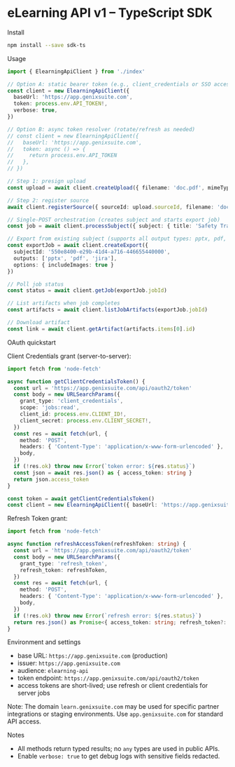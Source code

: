 # eLearning API v1 – TypeScript SDK

Install
```bash
npm install --save sdk-ts
```

Usage
```ts
import { ElearningApiClient } from './index'

// Option A: static bearer token (e.g., client_credentials or SSO access token)
const client = new ElearningApiClient({
  baseUrl: 'https://app.genixsuite.com',
  token: process.env.API_TOKEN!,
  verbose: true,
})

// Option B: async token resolver (rotate/refresh as needed)
// const client = new ElearningApiClient({
//   baseUrl: 'https://app.genixsuite.com',
//   token: async () => {
//     return process.env.API_TOKEN
//   },
// })

// Step 1: presign upload
const upload = await client.createUpload({ filename: 'doc.pdf', mimeType: 'application/pdf', sizeBytes: 1024, sha256: '...' }, 'idem-123')

// Step 2: register source
await client.registerSource({ sourceId: upload.sourceId, filename: 'doc.pdf', mimeType: 'application/pdf', sizeBytes: 1024, sha256: '...' }, 'idem-123')

// Single-POST orchestration (creates subject and starts export job)
const job = await client.processSubject({ subject: { title: 'Safety Training' }, outputs: ['pptx', 'pdf'] }, 'idem-456')

// Export from existing subject (supports all output types: pptx, pdf, jira, confluence, image, video)
const exportJob = await client.createExport({
  subjectId: '550e8400-e29b-41d4-a716-446655440000',
  outputs: ['pptx', 'pdf', 'jira'],
  options: { includeImages: true }
})

// Poll job status
const status = await client.getJob(exportJob.jobId)

// List artifacts when job completes
const artifacts = await client.listJobArtifacts(exportJob.jobId)

// Download artifact
const link = await client.getArtifact(artifacts.items[0].id)
```

OAuth quickstart

Client Credentials grant (server-to-server):
```ts
import fetch from 'node-fetch'

async function getClientCredentialsToken() {
  const url = 'https://app.genixsuite.com/api/oauth2/token'
  const body = new URLSearchParams({
    grant_type: 'client_credentials',
    scope: 'jobs:read',
    client_id: process.env.CLIENT_ID!,
    client_secret: process.env.CLIENT_SECRET!,
  })
  const res = await fetch(url, {
    method: 'POST',
    headers: { 'Content-Type': 'application/x-www-form-urlencoded' },
    body,
  })
  if (!res.ok) throw new Error(`token error: ${res.status}`)
  const json = await res.json() as { access_token: string }
  return json.access_token
}

const token = await getClientCredentialsToken()
const client = new ElearningApiClient({ baseUrl: 'https://app.genixsuite.com', token })
```

Refresh Token grant:
```ts
import fetch from 'node-fetch'

async function refreshAccessToken(refreshToken: string) {
  const url = 'https://app.genixsuite.com/api/oauth2/token'
  const body = new URLSearchParams({
    grant_type: 'refresh_token',
    refresh_token: refreshToken,
  })
  const res = await fetch(url, {
    method: 'POST',
    headers: { 'Content-Type': 'application/x-www-form-urlencoded' },
    body,
  })
  if (!res.ok) throw new Error(`refresh error: ${res.status}`)
  return res.json() as Promise<{ access_token: string; refresh_token?: string }>
}
```

Environment and settings

- base URL: `https://app.genixsuite.com` (production)
- issuer: `https://app.genixsuite.com`
- audience: `elearning-api`
- token endpoint: `https://app.genixsuite.com/api/oauth2/token`
- access tokens are short-lived; use refresh or client credentials for server jobs

Note: The domain `learn.genixsuite.com` may be used for specific partner integrations or staging environments. Use `app.genixsuite.com` for standard API access.

Notes

- All methods return typed results; no `any` types are used in public APIs.
- Enable `verbose: true` to get debug logs with sensitive fields redacted.
